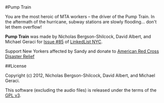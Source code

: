 #Pump Train

You are the most heroic of MTA workers &ndash; the driver of the Pump Train. In
the aftermath of the hurricane, subway stations are slowly flooding... don't
let them overflow!

**Pump Train** was made by Nicholas Bergson-Shilcock, David Albert, and
Michael Geraci for [Issue #85](http://www.linkedlistnyc.org/archive/issue_085.html) of [LinkedList NYC](http://www.linkedlistnyc.org).

Support New Yorkers affected by Sandy and donate to [American Red Cross Disaster Relief](https://www.redcross.org/donate/index.jsp?donateStep=2&itemId=prod10002)

##License

Copyright (c) 2012, Nicholas Bergson-Shilcock, David Albert, and Michael
Geraci.

This software (excluding the audio files) is released under the terms of the
[GPL v3](http://www.gnu.org/licenses/gpl.html).
